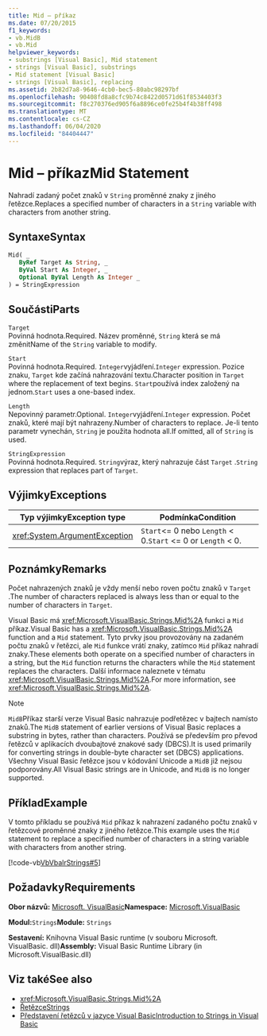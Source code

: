 ```yaml
---
title: Mid – příkaz
ms.date: 07/20/2015
f1_keywords:
- vb.MidB
- vb.Mid
helpviewer_keywords:
- substrings [Visual Basic], Mid statement
- strings [Visual Basic], substrings
- Mid statement [Visual Basic]
- strings [Visual Basic], replacing
ms.assetid: 2b82d7a8-9646-4cb0-bec5-80abc98297bf
ms.openlocfilehash: 90408fd8a8cfc9b74c8422d0571d61f8534403f3
ms.sourcegitcommit: f8c270376ed905f6a8896ce0fe25b4f4b38ff498
ms.translationtype: MT
ms.contentlocale: cs-CZ
ms.lasthandoff: 06/04/2020
ms.locfileid: "84404447"
---
```

# <a name="mid-statement"></a><span data-ttu-id="b734b-102">Mid – příkaz</span><span class="sxs-lookup"><span data-stu-id="b734b-102">Mid Statement</span></span>
<span data-ttu-id="b734b-103">Nahradí zadaný počet znaků v `String` proměnné znaky z jiného řetězce.</span><span class="sxs-lookup"><span data-stu-id="b734b-103">Replaces a specified number of characters in a `String` variable with characters from another string.</span></span>  
  
## <a name="syntax"></a><span data-ttu-id="b734b-104">Syntaxe</span><span class="sxs-lookup"><span data-stu-id="b734b-104">Syntax</span></span>  
  
```vb  
Mid( _  
   ByRef Target As String, _  
   ByVal Start As Integer, _  
   Optional ByVal Length As Integer _  
) = StringExpression  
```  
  
## <a name="parts"></a><span data-ttu-id="b734b-105">Součásti</span><span class="sxs-lookup"><span data-stu-id="b734b-105">Parts</span></span>  
 `Target`  
 <span data-ttu-id="b734b-106">Povinná hodnota.</span><span class="sxs-lookup"><span data-stu-id="b734b-106">Required.</span></span> <span data-ttu-id="b734b-107">Název proměnné, `String` která se má změnit</span><span class="sxs-lookup"><span data-stu-id="b734b-107">Name of the `String` variable to modify.</span></span>  
  
 `Start`  
 <span data-ttu-id="b734b-108">Povinná hodnota.</span><span class="sxs-lookup"><span data-stu-id="b734b-108">Required.</span></span> <span data-ttu-id="b734b-109">`Integer`vyjádření.</span><span class="sxs-lookup"><span data-stu-id="b734b-109">`Integer` expression.</span></span> <span data-ttu-id="b734b-110">Pozice znaku, `Target` kde začíná nahrazování textu.</span><span class="sxs-lookup"><span data-stu-id="b734b-110">Character position in `Target` where the replacement of text begins.</span></span> <span data-ttu-id="b734b-111">`Start`používá index založený na jednom.</span><span class="sxs-lookup"><span data-stu-id="b734b-111">`Start` uses a one-based index.</span></span>  
  
 `Length`  
 <span data-ttu-id="b734b-112">Nepovinný parametr.</span><span class="sxs-lookup"><span data-stu-id="b734b-112">Optional.</span></span> <span data-ttu-id="b734b-113">`Integer`vyjádření.</span><span class="sxs-lookup"><span data-stu-id="b734b-113">`Integer` expression.</span></span> <span data-ttu-id="b734b-114">Počet znaků, které mají být nahrazeny.</span><span class="sxs-lookup"><span data-stu-id="b734b-114">Number of characters to replace.</span></span> <span data-ttu-id="b734b-115">Je-li tento parametr vynechán, `String` je použita hodnota all.</span><span class="sxs-lookup"><span data-stu-id="b734b-115">If omitted, all of `String` is used.</span></span>  
  
 `StringExpression`  
 <span data-ttu-id="b734b-116">Povinná hodnota.</span><span class="sxs-lookup"><span data-stu-id="b734b-116">Required.</span></span> <span data-ttu-id="b734b-117">`String`výraz, který nahrazuje část `Target` .</span><span class="sxs-lookup"><span data-stu-id="b734b-117">`String` expression that replaces part of `Target`.</span></span>  
  
## <a name="exceptions"></a><span data-ttu-id="b734b-118">Výjimky</span><span class="sxs-lookup"><span data-stu-id="b734b-118">Exceptions</span></span>  
  
|<span data-ttu-id="b734b-119">Typ výjimky</span><span class="sxs-lookup"><span data-stu-id="b734b-119">Exception type</span></span>|<span data-ttu-id="b734b-120">Podmínka</span><span class="sxs-lookup"><span data-stu-id="b734b-120">Condition</span></span>|  
|--------------------|---------------|  
|<xref:System.ArgumentException>|<span data-ttu-id="b734b-121">`Start`<= 0 nebo `Length` < 0.</span><span class="sxs-lookup"><span data-stu-id="b734b-121">`Start` <= 0 or `Length` < 0.</span></span>|  
  
## <a name="remarks"></a><span data-ttu-id="b734b-122">Poznámky</span><span class="sxs-lookup"><span data-stu-id="b734b-122">Remarks</span></span>  
 <span data-ttu-id="b734b-123">Počet nahrazených znaků je vždy menší nebo roven počtu znaků v `Target` .</span><span class="sxs-lookup"><span data-stu-id="b734b-123">The number of characters replaced is always less than or equal to the number of characters in `Target`.</span></span>  
  
 <span data-ttu-id="b734b-124">Visual Basic má <xref:Microsoft.VisualBasic.Strings.Mid%2A> funkci a `Mid` příkaz.</span><span class="sxs-lookup"><span data-stu-id="b734b-124">Visual Basic has a <xref:Microsoft.VisualBasic.Strings.Mid%2A> function and a `Mid` statement.</span></span> <span data-ttu-id="b734b-125">Tyto prvky jsou provozovány na zadaném počtu znaků v řetězci, ale `Mid` funkce vrátí znaky, zatímco `Mid` příkaz nahradí znaky.</span><span class="sxs-lookup"><span data-stu-id="b734b-125">These elements both operate on a specified number of characters in a string, but the `Mid` function returns the characters while the `Mid` statement replaces the characters.</span></span> <span data-ttu-id="b734b-126">Další informace naleznete v tématu <xref:Microsoft.VisualBasic.Strings.Mid%2A>.</span><span class="sxs-lookup"><span data-stu-id="b734b-126">For more information, see <xref:Microsoft.VisualBasic.Strings.Mid%2A>.</span></span>  
  
> [!NOTE]
> <span data-ttu-id="b734b-127">`MidB`Příkaz starší verze Visual Basic nahrazuje podřetězec v bajtech namísto znaků.</span><span class="sxs-lookup"><span data-stu-id="b734b-127">The `MidB` statement of earlier versions of Visual Basic replaces a substring in bytes, rather than characters.</span></span> <span data-ttu-id="b734b-128">Používá se především pro převod řetězců v aplikacích dvoubajtové znakové sady (DBCS).</span><span class="sxs-lookup"><span data-stu-id="b734b-128">It is used primarily for converting strings in double-byte character set (DBCS) applications.</span></span> <span data-ttu-id="b734b-129">Všechny Visual Basic řetězce jsou v kódování Unicode a `MidB` již nejsou podporovány.</span><span class="sxs-lookup"><span data-stu-id="b734b-129">All Visual Basic strings are in Unicode, and `MidB` is no longer supported.</span></span>  
  
## <a name="example"></a><span data-ttu-id="b734b-130">Příklad</span><span class="sxs-lookup"><span data-stu-id="b734b-130">Example</span></span>  
 <span data-ttu-id="b734b-131">V tomto příkladu se používá `Mid` příkaz k nahrazení zadaného počtu znaků v řetězcové proměnné znaky z jiného řetězce.</span><span class="sxs-lookup"><span data-stu-id="b734b-131">This example uses the `Mid` statement to replace a specified number of characters in a string variable with characters from another string.</span></span>  
  
 [!code-vb[VbVbalrStrings#5](~/samples/snippets/visualbasic/VS_Snippets_VBCSharp/VbVbalrStrings/VB/Class1.vb#5)]  
  
## <a name="requirements"></a><span data-ttu-id="b734b-132">Požadavky</span><span class="sxs-lookup"><span data-stu-id="b734b-132">Requirements</span></span>  
 <span data-ttu-id="b734b-133">**Obor názvů:** [Microsoft. VisualBasic](../runtime-library-members.md)</span><span class="sxs-lookup"><span data-stu-id="b734b-133">**Namespace:** [Microsoft.VisualBasic](../runtime-library-members.md)</span></span>  
  
 <span data-ttu-id="b734b-134">**Modul:**`Strings`</span><span class="sxs-lookup"><span data-stu-id="b734b-134">**Module:** `Strings`</span></span>  
  
 <span data-ttu-id="b734b-135">**Sestavení:** Knihovna Visual Basic runtime (v souboru Microsoft. VisualBasic. dll)</span><span class="sxs-lookup"><span data-stu-id="b734b-135">**Assembly:** Visual Basic Runtime Library (in Microsoft.VisualBasic.dll)</span></span>  
  
## <a name="see-also"></a><span data-ttu-id="b734b-136">Viz také</span><span class="sxs-lookup"><span data-stu-id="b734b-136">See also</span></span>

- <xref:Microsoft.VisualBasic.Strings.Mid%2A>
- [<span data-ttu-id="b734b-137">Řetězce</span><span class="sxs-lookup"><span data-stu-id="b734b-137">Strings</span></span>](../../programming-guide/language-features/strings/index.md)
- [<span data-ttu-id="b734b-138">Představení řetězců v jazyce Visual Basic</span><span class="sxs-lookup"><span data-stu-id="b734b-138">Introduction to Strings in Visual Basic</span></span>](../../programming-guide/language-features/strings/introduction-to-strings.md)
